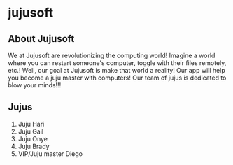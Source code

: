 # jujusoft

## About Jujusoft
We at Jujusoft are revolutionizing the computing world! Imagine a world where you can restart someone's computer, toggle with their files remotely, etc.! Well, our goal at Jujusoft is make that world a reality! Our app will help you become a juju master with computers! Our team of jujus is dedicated to blow your minds!!!

## Jujus
1. Juju Hari
2. Juju Gail
3. Juju Onye
4. Juju Brady
5. VIP/Juju master Diego
